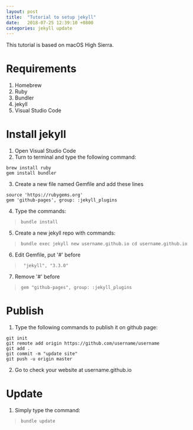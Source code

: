 ```yaml
---
layout: post
title:  "Tutorial to setup jekyll"
date:   2018-07-25 12:39:10 +0800
categories: jekyll update
---
```


This tutorial is based on macOS High Sierra.

# Requirements
1. Homebrew
2. Ruby
3. Bundler
4. jekyll
5. Visual Studio Code

# Install jekyll
1. Open Visual Studio Code
2. Turn to terminal and type the following command:
```
brew install ruby
gem install bundler
```
3. Create a new file named Gemfile and add these lines
```
source 'https://rubygems.org'
gem 'github-pages', group: :jekyll_plugins
```
4. Type the commands:
> `bundle install`
5. Create a new jekyll repo with commands:
> `bundle exec jekyll new username.github.io
cd username.github.io`
6. Edit Gemfile, put '#' before
> ` "jekyll", "3.3.0"`

7. Remove '#' before
> `gem "github-pages", group: :jekyll_plugins`

# Publish
1. Type the following commands to publish it on github page:
```
git init
git remote add origin https://github.com/username/username
git add .
git commit -m "update site"
git push -u origin master
```

2. Go to check your website at username.github.io

# Update
1. Simply type the command:
> `bundle update`
